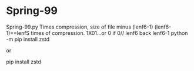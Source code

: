 # Spring-99
Spring-99.py
Times compression, size of  file minus (lenf6-1) (lenf6-1)==lenfS times of compression.
1X01...or 0 if 0// lenf6 back lenf6-1
python -m pip install zstd

or

pip install zstd
